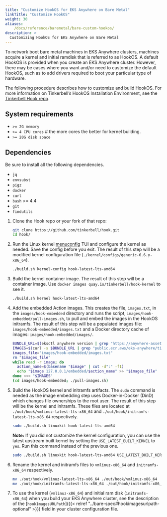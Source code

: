 ```yaml
---
title: "Customize HookOS for EKS Anywhere on Bare Metal"
linkTitle: "Customize HookOS"
weight: 30
aliases:
    /docs/reference/baremetal/bare-custom-hookos/
description: >
  Customizing HookOS for EKS Anywhere on Bare Metal
---
```


To network boot bare metal machines in EKS Anywhere clusters, machines acquire a kernel and initial ramdisk that is referred to as HookOS.
A default HookOS is provided when you create an EKS Anywhere cluster.
However, there may be cases where you want and/or need to customize the default HookOS, such as to add drivers required to boot your particular type of hardware.

The following procedure describes how to customize and build HookOS.
For more information on Tinkerbell’s HookOS Installation Environment, see the [Tinkerbell Hook repo](https://github.com/tinkerbell/hook).

## System requirements

- `>= 2G memory`
- `>= 4 CPU cores` # the more cores the better for kernel building.
- `>= 20G disk space`

## Dependencies

Be sure to install all the following dependencies.

- `jq`
- `envsubst`
- `pigz`
- `docker`
- `curl`
- `bash` >= 4.4
- `git`
- `findutils`

1. Clone the Hook repo or your fork of that repo:

    ```bash
    git clone https://github.com/tinkerbell/hook.git
    cd hook/
    ```

1. Run the Linux kernel [menuconfig](https://en.wikipedia.org/wiki/Menuconfig) TUI and configure the kernel as needed. Save the config before you exit.
The result of this step will be a modified kernel configuration file (`./kernel/configs/generic-6.6.y-x86_64`).

    ```bash
    ./build.sh kernel-config hook-latest-lts-amd64
    ```

1. Build the kernel container image. The result of this step will be a container image. Use `docker images quay.io/tinkerbell/hook-kernel` to see it.

    ```bash
    ./build.sh kernel hook-latest-lts-amd64
    ```

1. Add the embedded Action images. This creates the file, `images.txt`, in the `images/hook-embedded` directory and runs the script, `images/hook-embedded/pull-images.sh`, to pull and embed the images in the HookOS initramfs.
The result of this step will be a populated images file: `images/hook-embedded/images.txt` and a Docker directory cache of images: `images/hook-embedded/images/`.

    ```bash
    BUNDLE_URL=$(eksctl anywhere version | grep "https://anywhere-assets.eks.amazonaws.com/releases/bundles" | tr -d ' ' | cut -d":" -f2,3)
    IMAGES=$(curl -s $BUNDLE_URL | grep "public.ecr.aws/eks-anywhere/tinkerbell/hub/\|public.ecr.aws/eks-anywhere/tinkerbell/tink/tink-worker" | sort | uniq | tr -d ' ' | cut -d":" -f2,3)
    images_file="images/hook-embedded/images.txt"
    rm "$images_file"
    while read -r image; do
      action_name=$(basename "$image" | cut -d":" -f1)
      echo "$image 127.0.0.1/embedded/$action_name" >> "$images_file"
    done <<< "$IMAGES"
    (cd images/hook-embedded; ./pull-images.sh)
    ```

1. Build the HookOS kernel and initramfs artifacts. The `sudo` command is needed as the image embedding step uses Docker-in-Docker (DinD) which changes file ownerships to the root user.
The result of this step will be the kernel and initramfs. These files are located at `./out/hook/vmlinuz-latest-lts-x86_64` and `./out/hook/initramfs-latest-lts-x86_64` respectively.

    ```bash
    sudo ./build.sh linuxkit hook-latest-lts-amd64
    ```

    **Note:** If you did not customize the kernel configuration, you can use the latest upstream built kernel by setting the `USE_LATEST_BUILT_KERNEL` to `yes`. Run this command instead of the previous one.

    ```bash
    sudo ./build.sh linuxkit hook-latest-lts-amd64 USE_LATEST_BUILT_KERNEL=yes
    ```

1. Rename the kernel and initramfs files to `vmlinuz-x86_64` and `initramfs-x86_64` respectively.

    ```bash
    mv ./out/hook/vmlinuz-latest-lts-x86_64 ./out/hook/vmlinuz-x86_64
    mv ./out/hook/initramfs-latest-lts-x86_64 ./out/hook/initramfs-x86_64
    ```

1. To use the kernel (`vmlinuz-x86_64`) and initial ram disk (`initramfs-x86_64`) when you build your EKS Anywhere cluster, see the description of the [`hookImagesURLPath`]({{< relref "../bare-spec#hookimagesurlpath-optional" >}}) field in your cluster configuration file.
